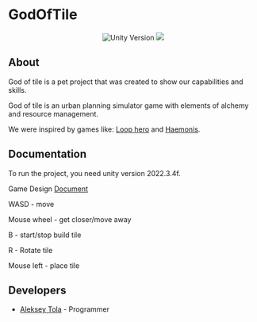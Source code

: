 # GodOfTile
<p align="center">
   <img src="https://img.shields.io/badge/Engine-Unity%202022.3.4f-blueviolet" alt="Unity Version">
   <img src="https://img.shields.io/github/last-commit/LeshaTola/GodOfTile?color=orange alt="Last Commit">
</p>

## About

God of tile is a pet project that was created to show our capabilities and skills. 

God of tile is an urban planning simulator game with elements of alchemy and resource management.

We were inspired by games like: [Loop hero](https://store.steampowered.com/app/1282730/Loop_Hero/) and [Haemonis](https://store.steampowered.com/app/2429540/Harmonis_the_handmade_kingdoms/?l=russian).
## Documentation

To run the project, you need unity version 2022.3.4f.

Game Design [Document](https://docs.google.com/document/d/19mOdxP1YADLwy0nvOEdYgfF0hx17AGxHDM2kegQSAhw/edit?usp=sharing)

WASD - move

Mouse wheel - get closer/move away

B - start/stop build tile

R - Rotate tile

Mouse left - place tile

## Developers

- [Aleksey Tola](https://github.com/LeshaTola) - Programmer
